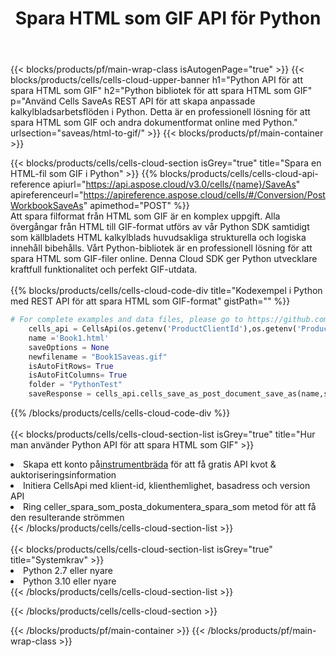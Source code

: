 ﻿---
title:  Spara HTML som GIF API för Python
description:  Använder Aspose.Cells Cloud SDK för Python för att spara HTML filformat som fil i GIF-format.
url: /sv/python/saveas/html-to-gif/
---
{{< blocks/products/pf/main-wrap-class isAutogenPage="true" >}}
{{< blocks/products/cells/cells-cloud-upper-banner h1="Python API för att spara HTML som GIF" h2="Python bibliotek för att spara HTML som GIF" p="Använd Cells SaveAs REST API för att skapa anpassade kalkylbladsarbetsflöden i Python. Detta är en professionell lösning för att spara HTML som GIF och andra dokumentformat online med Python." urlsection="saveas/html-to-gif/" >}}
{{< blocks/products/pf/main-container >}}

{{< blocks/products/cells/cells-cloud-section isGrey="true" title="Spara en HTML-fil som GIF i Python" >}}
{{% blocks/products/cells/cells-cloud-api-reference apiurl="https://api.aspose.cloud/v3.0/cells/{name}/SaveAs" apireferenceurl="https://apireference.aspose.cloud/cells/#/Conversion/PostWorkbookSaveAs" apimethod="POST" %}}
<br/>
Att spara filformat från HTML som GIF är en komplex uppgift. Alla övergångar från HTML till GIF-format utförs av vår Python SDK samtidigt som källbladets HTML kalkylblads huvudsakliga strukturella och logiska innehåll bibehålls. Vårt Python-bibliotek är en professionell lösning för att spara HTML som GIF-filer online. Denna Cloud SDK ger Python utvecklare kraftfull funktionalitet och perfekt GIF-utdata.
<br/>
<br/>
{{% blocks/products/cells/cells-cloud-code-div title="Kodexempel i Python med REST API för att spara HTML som GIF-format" gistPath="" %}}
  
```python
# For complete examples and data files, please go to https://github.com/aspose-cells-cloud/aspose-cells-cloud-python/
    cells_api = CellsApi(os.getenv('ProductClientId'),os.getenv('ProductClientSecret'))
    name ='Book1.html'    
    saveOptions = None
    newfilename = "Book1Saveas.gif"
    isAutoFitRows= True
    isAutoFitColumns= True
    folder = "PythonTest"
    saveResponse = cells_api.cells_save_as_post_document_save_as(name,save_options=saveOptions, newfilename=(folder +'/' + newfilename),folder=folder)
```
  
{{% /blocks/products/cells/cells-cloud-code-div %}}
<br/>
<br/>
{{< blocks/products/cells/cells-cloud-section-list isGrey="true" title="Hur man använder Python API för att spara HTML som GIF" >}}
<li> Skapa ett konto på<a href="https://dashboard.aspose.cloud/">instrumentbräda</a> för att få gratis API kvot & auktoriseringsinformation</li>
<li>Initiera CellsApi med klient-id, klienthemlighet, basadress och version API</li>
<li>Ring celler_spara_som_posta_dokumentera_spara_som metod för att få den resulterande strömmen</li>
{{< /blocks/products/cells/cells-cloud-section-list >}}
<br/>
<br/>
{{< blocks/products/cells/cells-cloud-section-list isGrey="true" title="Systemkrav" >}}
<li>Python 2.7 eller nyare</li>
<li>Python 3.10 eller nyare</li>
{{< /blocks/products/cells/cells-cloud-section-list >}}

{{< /blocks/products/cells/cells-cloud-section >}}

{{< /blocks/products/pf/main-container >}}
{{< /blocks/products/pf/main-wrap-class >}}
